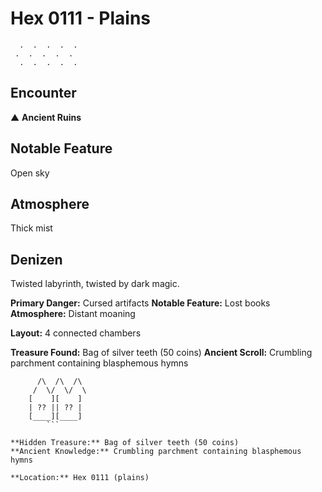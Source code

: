 # Hex 0111 - Plains
```
  .  .  .  .  .
 .  .  .  .  .
  .  .  .  .  .
```

## Encounter

▲ **Ancient Ruins**

## Notable Feature

Open sky

## Atmosphere

Thick mist

## Denizen

Twisted labyrinth, twisted by dark magic.

**Primary Danger:** Cursed artifacts
**Notable Feature:** Lost books
**Atmosphere:** Distant moaning

**Layout:** 4 connected chambers

**Treasure Found:** Bag of silver teeth (50 coins)
**Ancient Scroll:** Crumbling parchment containing blasphemous hymns


```
      /\  /\  /\
     /  \/  \/  \
    [    ][    ]
    | ?? || ?? |
    [____][____]
        ```

**Hidden Treasure:** Bag of silver teeth (50 coins)
**Ancient Knowledge:** Crumbling parchment containing blasphemous hymns

**Location:** Hex 0111 (plains)
